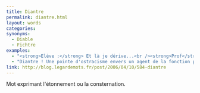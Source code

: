 ```yaml
---
title: Diantre
permalink: diantre.html
layout: words
categories:
synonyms:
  - Diable
  - Fichtre
examples:
  - "<strong>Elève :</strong> Et là je dérive...<br /><strong>Prof</strong> : Diantre ! Pas encore !"
  - "Diantre ! Une pointe d'ostracisme envers un agent de la fonction publiquehors de l'exercice de ses fonctions ? Cela risque de ne pas vouscoûter grand-chose, si ce n'est quelque anathème imprécatoire ab imo pectore !"
link: http://blog.legardemots.fr/post/2006/04/10/584-diantre
---
```


Mot exprimant l'étonnement ou la consternation.

